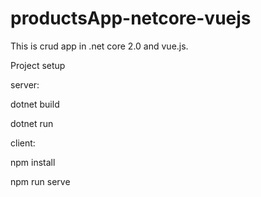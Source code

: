 # productsApp-netcore-vuejs

This is crud app in .net core 2.0 and vue.js.

Project setup

server:

dotnet build

dotnet run

client:

npm install

npm run serve
